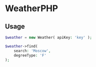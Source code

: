 # WeatherPHP

## Usage
```php
$weather = new Weather( apiKey: 'key' );

$weather->find(
    search: 'Moscow',
    degreeType: 'F'
);
```